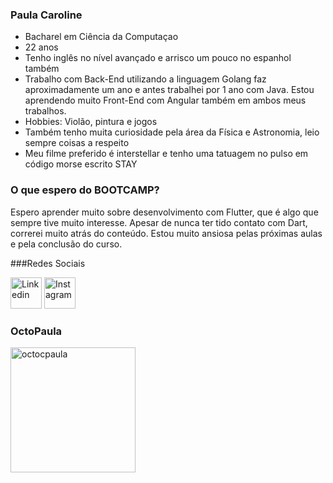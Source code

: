 ### Paula Caroline   

- Bacharel em Ciência da Computaçao
- 22 anos
- Tenho inglês no nível avançado e arrisco um pouco no espanhol também 
- Trabalho com Back-End utilizando a linguagem Golang faz aproximadamente um ano e antes trabalhei por 1 ano com Java. Estou aprendendo muito Front-End com Angular também em ambos meus trabalhos.
- Hobbies: Violão, pintura e jogos
- Também tenho muita curiosidade pela área da Física e Astronomia, leio sempre coisas a respeito
- Meu filme preferido é interstellar e tenho uma tatuagem no pulso em código morse escrito STAY

### O que espero do BOOTCAMP?

Espero aprender muito sobre desenvolvimento com Flutter, que é algo que sempre tive muito interesse. Apesar de nunca ter tido contato com Dart, correrei muito atrás do conteúdo. Estou muito ansiosa pelas próximas aulas e pela conclusão do curso.

###Redes Sociais

<a href="https://www.linkedin.com/in/paulacgates/"><img src="https://static.vecteezy.com/system/resources/previews/018/930/587/non_2x/linkedin-logo-linkedin-icon-transparent-free-png.png" style="width:50px" alt="Linkedin" border="0" /></a> <a href="https://www.instagram.com/paulacarolinegates/"><img src="https://images.vexels.com/media/users/3/137198/isolated/preview/07f0d7b69ef071571e4ada2f4d6a053a-icone-do-instagram-colorido.png" style="width:50px" alt="Instagram" border="0" /></a>

### OctoPaula

<a href="https://ibb.co/VwfC68N"><img src="https://i.ibb.co/QDyH0Gc/octocat-1692826390544.png" alt="octocpaula" border="0" style="width:200px"></a>



